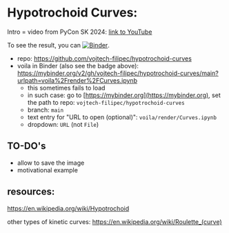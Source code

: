 # Hypotrochoid Curves:
Intro  = video from PyCon SK 2024: [link to YouTube](https://www.youtube.com/watch?v=zR2q_wvg4ro&list=PLeK_HepiMJKIqABBZxlkIWXH-Iop1BuOm&index=31&t=9s)

To see the result, you can [![Binder](https://mybinder.org/badge_logo.svg)](https://mybinder.org/v2/gh/vojtech-filipec/hypotrochoid-curves/main?urlpath=voila%2Frender%2FCurves.ipynb).

- repo: https://github.com/vojtech-filipec/hypotrochoid-curves
- voila in Binder (also see the badge above): https://mybinder.org/v2/gh/vojtech-filipec/hypotrochoid-curves/main?urlpath=voila%2Frender%2FCurves.ipynb
  - this sometimes fails to load
  - in such case: go to [https://mybinder.org](https://mybinder.org), set the path to repo: `vojtech-filipec/hypotrochoid-curves`
  - branch: `main`
  - text entry for "URL to open (optional)": `voila/render/Curves.ipynb`
  - dropdown: `URL` (not `File`)

## TO-DO's
- allow to save the image
- motivational example


## resources:
https://en.wikipedia.org/wiki/Hypotrochoid

other types of kinetic curves: https://en.wikipedia.org/wiki/Roulette_(curve)

